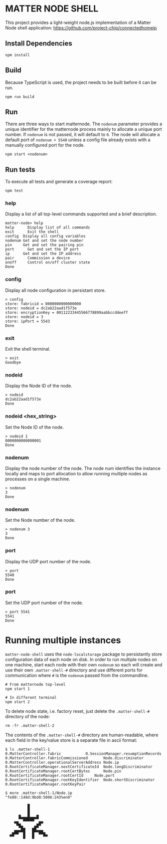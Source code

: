 # MATTER NODE SHELL

This project provides a light-weight node.js implementation of a Matter Node shell application:
https://github.com/project-chip/connectedhomeip

## Install Dependencies

```
npm install
```

## Build

Because TypeScript is used, the project needs to be built before it can be run.

```
npm run build
```
## Run

There are three ways to start matternode. The `nodenum` parameter provides a unique identifier for the matternode process mainly to allocate a unique port number. If `nodenum` is not passed, it will default to `0`. The node will allocate a default port of `nodenum + 5540` unless a config file already exists with a manually configured port for the node.

```
npm start <nodenum>
```

## Run tests

To execute all tests and generate a coverage report:

```
npm test
```

### help

Display a list of all top-level commands supported and a brief description.

```
matter-node> help
help	  Display list of all commands
exit	  Exit the shell
config	Display all config variables
nodenum	Get and set the node number
pin	    Get and set the pairing pin
port	  Get and set the IP port
ip	    Get and set the IP address
pair	  Commission a device
onoff	  Control on/off cluster state
Done
```

### config

Display all node configuration in persistant store.

```
> config
store: fabricid = 0000000000000000
store: nodeid = dc2ab22aad1f573e
store: encryptionKey = 00112233445566778899aabbccddeeff
store: nodeid = 3
store: ipPort = 5543
Done
```

### exit

Exit the shell terminal.

```
> exit
Goodbye
```

### nodeid

Display the Node ID of the node.

```
> nodeid
dc2ab22aad1f573e
Done
```

### nodeid <hex_string>

Set the Node ID of the node.

```
> nodeid 1
0000000000000001
Done
```

### nodenum

Display the node number of the node. The node num identifies the instance locally and maps to port allocation to allow running multiple nodes as processes on a single machine.

```
> nodenum
3
Done
```

### nodenum <number>

Set the Node number of the node.

```
> nodenum 3
3
Done
```

### port

Display the UDP port number of the node.

```
> port
5540
Done
```

### port <number>

Set the UDP port number of the node.

```
> port 5541
5541
Done
```


# Running multiple instances

`matter-node-shell` uses the `node-localstorage` package to persistantly store configuration data of each node on disk. In order to run multiple nodes on one machine, start each node with their own `nodenum` so each will create and use their own `.matter-shell-#` directory and use different ports for communication where `#` is the `nodenum` passed from the commandline.

```
# From matternode top-level
npm start 1

# In different terminal
npm start 2
```

To delete node state, i.e. factory reset, just delete the `.matter-shell-#` directory of the node:

```
rm -fr .matter-shell-2
```

The contents of the `.matter-shell-#` directory are human-readable, where each field in the key/value store is a separate file in ascii format:

```
$ ls .matter-shell-1
0.MatterController.fabric			0.SessionManager.resumptionRecords
0.MatterController.fabricCommissioned		Node.discriminator
0.MatterController.operationalServerAddress	Node.ip
0.RootCertificateManager.nextCertificateId	Node.longDiscriminator
0.RootCertificateManager.rootCertBytes		Node.pin
0.RootCertificateManager.rootCertId		Node.port
0.RootCertificateManager.rootKeyIdentifier	Node.shortDiscriminator
0.RootCertificateManager.rootKeyPair

$ more .matter-shell-1/Node.ip 
"fe80::148d:9bd8:5006:243%en0"
```

```
          █
          █
      ▄   █   ▄
      ▀▀█████▀▀
    ▀█▄       ▄█▀
      ▀█▄   ▄█▀
   ▄██▀▀█   █▀▀██▄
  ▀▀    █   █    ▀▀
```